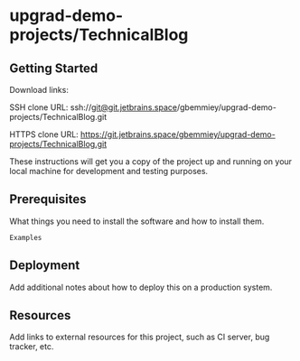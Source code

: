 # upgrad-demo-projects/TechnicalBlog



## Getting Started

Download links:

SSH clone URL: ssh://git@git.jetbrains.space/gbemmiey/upgrad-demo-projects/TechnicalBlog.git

HTTPS clone URL: https://git.jetbrains.space/gbemmiey/upgrad-demo-projects/TechnicalBlog.git



These instructions will get you a copy of the project up and running on your local machine for development and testing purposes.

## Prerequisites

What things you need to install the software and how to install them.

```
Examples
```

## Deployment

Add additional notes about how to deploy this on a production system.

## Resources

Add links to external resources for this project, such as CI server, bug tracker, etc.
